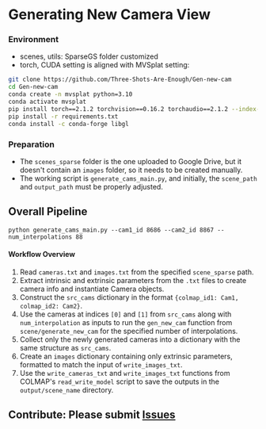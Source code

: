 # Generating New Camera View

### Environment
* scenes, utils: SparseGS folder customized
* torch, CUDA setting is aligned with MVSplat setting:
```bash
git clone https://github.com/Three-Shots-Are-Enough/Gen-new-cam
cd Gen-new-cam
conda create -n mvsplat python=3.10
conda activate mvsplat
pip install torch==2.1.2 torchvision==0.16.2 torchaudio==2.1.2 --index-url https://download.pytorch.org/whl/cu118
pip install -r requirements.txt
conda install -c conda-forge libgl
```


### Preparation
- The `scenes_sparse` folder is the one uploaded to Google Drive, but it doesn't contain an `images` folder, so it needs to be created manually.  
- The working script is `generate_cams_main.py`, and initially, the `scene_path` and `output_path` must be properly adjusted.

## Overall Pipeline
```
python generate_cams_main.py --cam1_id 8686 --cam2_id 8867 --num_interpolations 88
```

#### Workflow Overview
1. Read `cameras.txt` and `images.txt` from the specified `scene_sparse` path.
2. Extract intrinsic and extrinsic parameters from the `.txt` files to create camera info and instantiate Camera objects.  
3. Construct the `src_cams` dictionary in the format `{colmap_id1: Cam1, colmap_id2: Cam2}`.  
4. Use the cameras at indices `[0]` and `[1]` from `src_cams` along with `num_interpolation` as inputs to run the `gen_new_cam` function from `scene/generate_new_cam` for the specified number of interpolations.  
5. Collect only the newly generated cameras into a dictionary with the same structure as `src_cams`.  
6. Create an `images` dictionary containing only extrinsic parameters, formatted to match the input of `write_images_txt`.  
7. Use the `write_cameras_txt` and `write_images_txt` functions from COLMAP's `read_write_model` script to save the outputs in the `output/scene_name` directory.  

## Contribute: Please submit [Issues](https://github.com/Three-Shots-Are-Enough/Gen-new-cam/issues)
 
